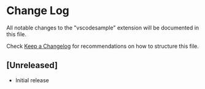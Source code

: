 # Change Log

All notable changes to the "vscodesample" extension will be documented in this file.

Check [Keep a Changelog](http://keepachangelog.com/) for recommendations on how to structure this file.

## [Unreleased]

- Initial release